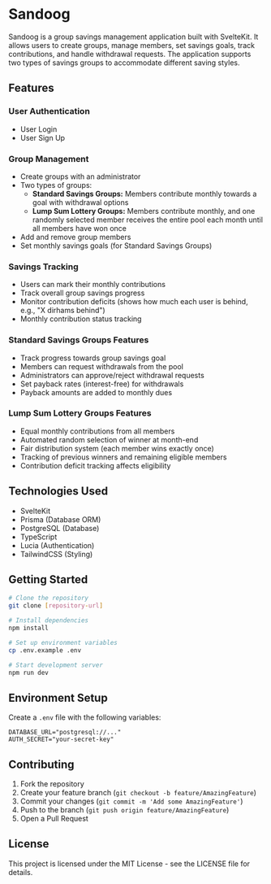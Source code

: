 # Sandoog

Sandoog is a group savings management application built with SvelteKit. It allows users to create groups, manage members, set savings goals, track contributions, and handle withdrawal requests. The application supports two types of savings groups to accommodate different saving styles.

## Features

### User Authentication
* User Login
* User Sign Up

### Group Management
* Create groups with an administrator
* Two types of groups:
    * **Standard Savings Groups:** Members contribute monthly towards a goal with withdrawal options
    * **Lump Sum Lottery Groups:** Members contribute monthly, and one randomly selected member receives the entire pool each month until all members have won once
* Add and remove group members
* Set monthly savings goals (for Standard Savings Groups)

### Savings Tracking
* Users can mark their monthly contributions
* Track overall group savings progress
* Monitor contribution deficits (shows how much each user is behind, e.g., "X dirhams behind")
* Monthly contribution status tracking

### Standard Savings Groups Features
* Track progress towards group savings goal
* Members can request withdrawals from the pool
* Administrators can approve/reject withdrawal requests
* Set payback rates (interest-free) for withdrawals
* Payback amounts are added to monthly dues

### Lump Sum Lottery Groups Features
* Equal monthly contributions from all members
* Automated random selection of winner at month-end
* Fair distribution system (each member wins exactly once)
* Tracking of previous winners and remaining eligible members
* Contribution deficit tracking affects eligibility

## Technologies Used

* SvelteKit
* Prisma (Database ORM)
* PostgreSQL (Database)
* TypeScript
* Lucia (Authentication)
* TailwindCSS (Styling)

## Getting Started

```bash
# Clone the repository
git clone [repository-url]

# Install dependencies
npm install

# Set up environment variables
cp .env.example .env

# Start development server
npm run dev
```

## Environment Setup

Create a `.env` file with the following variables:

```env
DATABASE_URL="postgresql://..."
AUTH_SECRET="your-secret-key"
```

## Contributing

1. Fork the repository
2. Create your feature branch (`git checkout -b feature/AmazingFeature`)
3. Commit your changes (`git commit -m 'Add some AmazingFeature'`)
4. Push to the branch (`git push origin feature/AmazingFeature`)
5. Open a Pull Request

## License

This project is licensed under the MIT License - see the LICENSE file for details.
